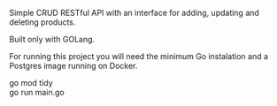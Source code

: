 Simple CRUD RESTful API with an interface for adding, updating and deleting products. 

Built only with GOLang.

For running this project you will need the minimum Go instalation and a Postgres image running on Docker.

go mod tidy <br />
go run main.go <br />
